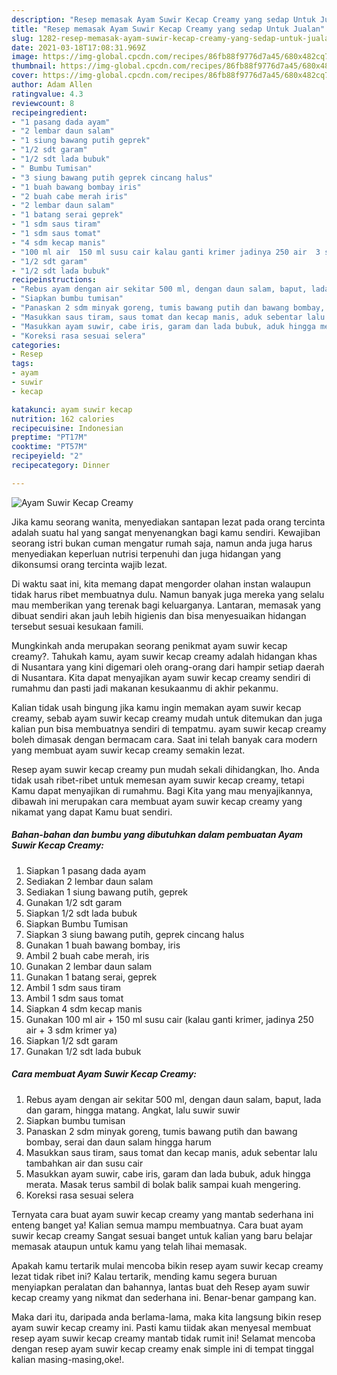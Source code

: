 ```yaml
---
description: "Resep memasak Ayam Suwir Kecap Creamy yang sedap Untuk Jualan"
title: "Resep memasak Ayam Suwir Kecap Creamy yang sedap Untuk Jualan"
slug: 1282-resep-memasak-ayam-suwir-kecap-creamy-yang-sedap-untuk-jualan
date: 2021-03-18T17:08:31.969Z
image: https://img-global.cpcdn.com/recipes/86fb88f9776d7a45/680x482cq70/ayam-suwir-kecap-creamy-foto-resep-utama.jpg
thumbnail: https://img-global.cpcdn.com/recipes/86fb88f9776d7a45/680x482cq70/ayam-suwir-kecap-creamy-foto-resep-utama.jpg
cover: https://img-global.cpcdn.com/recipes/86fb88f9776d7a45/680x482cq70/ayam-suwir-kecap-creamy-foto-resep-utama.jpg
author: Adam Allen
ratingvalue: 4.3
reviewcount: 8
recipeingredient:
- "1 pasang dada ayam"
- "2 lembar daun salam"
- "1 siung bawang putih geprek"
- "1/2 sdt garam"
- "1/2 sdt lada bubuk"
- " Bumbu Tumisan"
- "3 siung bawang putih geprek cincang halus"
- "1 buah bawang bombay iris"
- "2 buah cabe merah iris"
- "2 lembar daun salam"
- "1 batang serai geprek"
- "1 sdm saus tiram"
- "1 sdm saus tomat"
- "4 sdm kecap manis"
- "100 ml air  150 ml susu cair kalau ganti krimer jadinya 250 air  3 sdm krimer ya"
- "1/2 sdt garam"
- "1/2 sdt lada bubuk"
recipeinstructions:
- "Rebus ayam dengan air sekitar 500 ml, dengan daun salam, baput, lada dan garam, hingga matang. Angkat, lalu suwir suwir"
- "Siapkan bumbu tumisan"
- "Panaskan 2 sdm minyak goreng, tumis bawang putih dan bawang bombay, serai dan daun salam hingga harum"
- "Masukkan saus tiram, saus tomat dan kecap manis, aduk sebentar lalu tambahkan air dan susu cair"
- "Masukkan ayam suwir, cabe iris, garam dan lada bubuk, aduk hingga merata. Masak terus sambil di bolak balik sampai kuah mengering."
- "Koreksi rasa sesuai selera"
categories:
- Resep
tags:
- ayam
- suwir
- kecap

katakunci: ayam suwir kecap 
nutrition: 162 calories
recipecuisine: Indonesian
preptime: "PT17M"
cooktime: "PT57M"
recipeyield: "2"
recipecategory: Dinner

---
```



![Ayam Suwir Kecap Creamy](https://img-global.cpcdn.com/recipes/86fb88f9776d7a45/680x482cq70/ayam-suwir-kecap-creamy-foto-resep-utama.jpg)

Jika kamu seorang wanita, menyediakan santapan lezat pada orang tercinta adalah suatu hal yang sangat menyenangkan bagi kamu sendiri. Kewajiban seorang istri bukan cuman mengatur rumah saja, namun anda juga harus menyediakan keperluan nutrisi terpenuhi dan juga hidangan yang dikonsumsi orang tercinta wajib lezat.

Di waktu  saat ini, kita memang dapat mengorder olahan instan walaupun tidak harus ribet membuatnya dulu. Namun banyak juga mereka yang selalu mau memberikan yang terenak bagi keluarganya. Lantaran, memasak yang dibuat sendiri akan jauh lebih higienis dan bisa menyesuaikan hidangan tersebut sesuai kesukaan famili. 



Mungkinkah anda merupakan seorang penikmat ayam suwir kecap creamy?. Tahukah kamu, ayam suwir kecap creamy adalah hidangan khas di Nusantara yang kini digemari oleh orang-orang dari hampir setiap daerah di Nusantara. Kita dapat menyajikan ayam suwir kecap creamy sendiri di rumahmu dan pasti jadi makanan kesukaanmu di akhir pekanmu.

Kalian tidak usah bingung jika kamu ingin memakan ayam suwir kecap creamy, sebab ayam suwir kecap creamy mudah untuk ditemukan dan juga kalian pun bisa membuatnya sendiri di tempatmu. ayam suwir kecap creamy boleh dimasak dengan bermacam cara. Saat ini telah banyak cara modern yang membuat ayam suwir kecap creamy semakin lezat.

Resep ayam suwir kecap creamy pun mudah sekali dihidangkan, lho. Anda tidak usah ribet-ribet untuk memesan ayam suwir kecap creamy, tetapi Kamu dapat menyajikan di rumahmu. Bagi Kita yang mau menyajikannya, dibawah ini merupakan cara membuat ayam suwir kecap creamy yang nikamat yang dapat Kamu buat sendiri.

<!--inarticleads1-->

##### Bahan-bahan dan bumbu yang dibutuhkan dalam pembuatan Ayam Suwir Kecap Creamy:

1. Siapkan 1 pasang dada ayam
1. Sediakan 2 lembar daun salam
1. Sediakan 1 siung bawang putih, geprek
1. Gunakan 1/2 sdt garam
1. Siapkan 1/2 sdt lada bubuk
1. Siapkan  Bumbu Tumisan
1. Siapkan 3 siung bawang putih, geprek cincang halus
1. Gunakan 1 buah bawang bombay, iris
1. Ambil 2 buah cabe merah, iris
1. Gunakan 2 lembar daun salam
1. Gunakan 1 batang serai, geprek
1. Ambil 1 sdm saus tiram
1. Ambil 1 sdm saus tomat
1. Siapkan 4 sdm kecap manis
1. Gunakan 100 ml air + 150 ml susu cair (kalau ganti krimer, jadinya 250 air + 3 sdm krimer ya)
1. Siapkan 1/2 sdt garam
1. Gunakan 1/2 sdt lada bubuk




<!--inarticleads2-->

##### Cara membuat Ayam Suwir Kecap Creamy:

1. Rebus ayam dengan air sekitar 500 ml, dengan daun salam, baput, lada dan garam, hingga matang. Angkat, lalu suwir suwir
1. Siapkan bumbu tumisan
1. Panaskan 2 sdm minyak goreng, tumis bawang putih dan bawang bombay, serai dan daun salam hingga harum
1. Masukkan saus tiram, saus tomat dan kecap manis, aduk sebentar lalu tambahkan air dan susu cair
1. Masukkan ayam suwir, cabe iris, garam dan lada bubuk, aduk hingga merata. Masak terus sambil di bolak balik sampai kuah mengering.
1. Koreksi rasa sesuai selera




Ternyata cara buat ayam suwir kecap creamy yang mantab sederhana ini enteng banget ya! Kalian semua mampu membuatnya. Cara buat ayam suwir kecap creamy Sangat sesuai banget untuk kalian yang baru belajar memasak ataupun untuk kamu yang telah lihai memasak.

Apakah kamu tertarik mulai mencoba bikin resep ayam suwir kecap creamy lezat tidak ribet ini? Kalau tertarik, mending kamu segera buruan menyiapkan peralatan dan bahannya, lantas buat deh Resep ayam suwir kecap creamy yang nikmat dan sederhana ini. Benar-benar gampang kan. 

Maka dari itu, daripada anda berlama-lama, maka kita langsung bikin resep ayam suwir kecap creamy ini. Pasti kamu tiidak akan menyesal membuat resep ayam suwir kecap creamy mantab tidak rumit ini! Selamat mencoba dengan resep ayam suwir kecap creamy enak simple ini di tempat tinggal kalian masing-masing,oke!.

